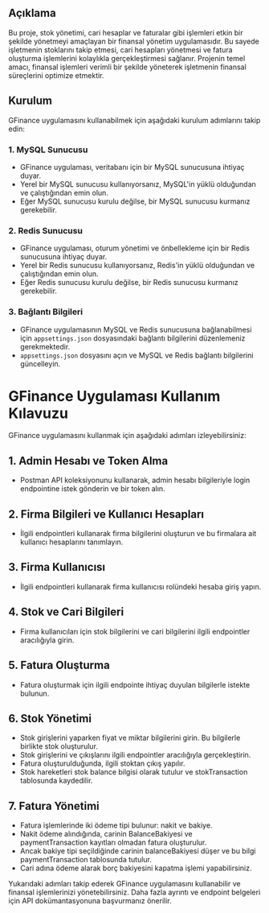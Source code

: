 ﻿## Açıklama
Bu proje, stok yönetimi, cari hesaplar ve faturalar gibi işlemleri etkin bir şekilde yönetmeyi amaçlayan bir finansal yönetim uygulamasıdır. Bu sayede işletmenin stoklarını takip etmesi, cari hesapları yönetmesi ve fatura oluşturma işlemlerini kolaylıkla gerçekleştirmesi sağlanır. Projenin temel amacı, finansal işlemleri verimli bir şekilde yöneterek işletmenin finansal süreçlerini optimize etmektir.







## Kurulum

GFinance uygulamasını kullanabilmek için aşağıdaki kurulum adımlarını takip edin:

### 1. MySQL Sunucusu
- GFinance uygulaması, veritabanı için bir MySQL sunucusuna ihtiyaç duyar.
- Yerel bir MySQL sunucusu kullanıyorsanız, MySQL'in yüklü olduğundan ve çalıştığından emin olun.
- Eğer MySQL sunucusu kurulu değilse, bir MySQL sunucusu kurmanız gerekebilir.

### 2. Redis Sunucusu
- GFinance uygulaması, oturum yönetimi ve önbellekleme için bir Redis sunucusuna ihtiyaç duyar.
- Yerel bir Redis sunucusu kullanıyorsanız, Redis'in yüklü olduğundan ve çalıştığından emin olun.
- Eğer Redis sunucusu kurulu değilse, bir Redis sunucusu kurmanız gerekebilir.

### 3. Bağlantı Bilgileri
- GFinance uygulamasının MySQL ve Redis sunucusuna bağlanabilmesi için `appsettings.json` dosyasındaki bağlantı bilgilerini düzenlemeniz gerekmektedir.
- `appsettings.json` dosyasını açın ve MySQL ve Redis bağlantı bilgilerini güncelleyin.



# GFinance Uygulaması Kullanım Kılavuzu

GFinance uygulamasını kullanmak için aşağıdaki adımları izleyebilirsiniz:

## 1. Admin Hesabı ve Token Alma
- Postman API koleksiyonunu kullanarak, admin hesabı bilgileriyle login endpointine istek gönderin ve bir token alın.

## 2. Firma Bilgileri ve Kullanıcı Hesapları
- İlgili endpointleri kullanarak firma bilgilerini oluşturun ve bu firmalara ait kullanıcı hesaplarını tanımlayın.

## 3. Firma Kullanıcısı
- İlgili endpointleri kullanarak firma kullanıcısı rolündeki hesaba giriş yapın.

## 4. Stok ve Cari Bilgileri
- Firma kullanıcıları için stok bilgilerini ve cari bilgilerini ilgili endpointler aracılığıyla girin.

## 5. Fatura Oluşturma
- Fatura oluşturmak için ilgili endpointe ihtiyaç duyulan bilgilerle istekte bulunun.

## 6. Stok Yönetimi
- Stok girişlerini yaparken fiyat ve miktar bilgilerini girin. Bu bilgilerle birlikte stok oluşturulur.
- Stok girişlerini ve çıkışlarını ilgili endpointler aracılığıyla gerçekleştirin.
- Fatura oluşturulduğunda, ilgili stoktan çıkış yapılır.
- Stok hareketleri stok balance bilgisi olarak tutulur ve stokTransaction tablosunda kaydedilir.

## 7. Fatura Yönetimi
- Fatura işlemlerinde iki ödeme tipi bulunur: nakit ve bakiye.
- Nakit ödeme alındığında, carinin BalanceBakiyesi ve paymentTransaction kayıtları olmadan fatura oluşturulur.
- Ancak bakiye tipi seçildiğinde carinin balanceBakiyesi düşer ve bu bilgi paymentTransaction tablosunda tutulur.
- Cari adına ödeme alarak borç bakiyesini kapatma işlemi yapabilirsiniz.

Yukarıdaki adımları takip ederek GFinance uygulamasını kullanabilir ve finansal işlemlerinizi yönetebilirsiniz. Daha fazla ayrıntı ve endpoint belgeleri için API dokümantasyonuna başvurmanız önerilir.
